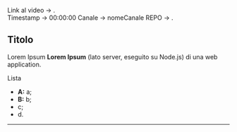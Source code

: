 Link al video -> .   
Timestamp -> 00:00:00
Canale -> nomeCanale
REPO -> .

## Titolo
Lorem Ipsum **Lorem Ipsum** (lato server, eseguito su Node.js) di una web application.

Lista
- **A:** a;
- **B:** b;
- c;
- d.

---
